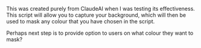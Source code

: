 This was created purely from ClaudeAI when I was testing its effectiveness. 
This script will allow you to capture your background, which will then be used to mask any colour that you have chosen in the script.

Perhaps next step is to provide option to users on what colour they want to mask?
